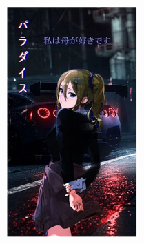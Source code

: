 <div style="position:columns; display: flex; flex-wrap: nowrap;"> 
    <img src="/github-metrics.svg" alt="Metrics" width="100%">
    <img style='position:absolute; z-index:2;' src='https://raw.githubusercontent.com/abrikosmna/abrikosmna/main/anime_picture.jfif' width='300px'>

</div> 



